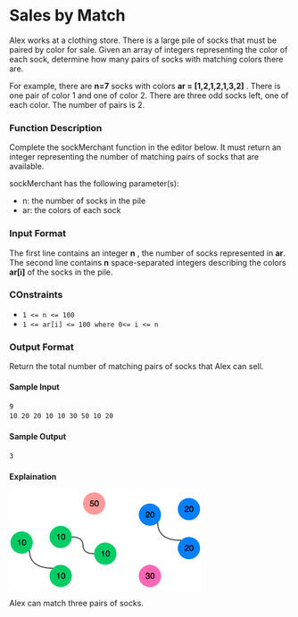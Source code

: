 # Sales by Match

Alex works at a clothing store. There is a large pile of socks that must be paired by color for sale. Given an array of integers representing the color of each sock, determine how many pairs of socks with matching colors there are.

For example, there are **n=7**  socks with colors **ar = [1,2,1,2,1,3,2]** . There is one pair of color 1 and one of color 2. There are three odd socks left, one of each color. The number of pairs is 2.

### Function Description

Complete the sockMerchant function in the editor below. It must return an integer representing the number of matching pairs of socks that are available.

sockMerchant has the following parameter(s):

- n: the number of socks in the pile
- ar: the colors of each sock

### Input Format

The first line contains an integer **n** , the number of socks represented in **ar**.
The second line contains **n**  space-separated integers describing the colors **ar[i]**  of the socks in the pile.

### COnstraints
- `1 <= n <= 100`
- `1 <= ar[i] <= 100 where 0<= i <= n`

### Output Format

Return the total number of matching pairs of socks that Alex can sell.

#### Sample Input

```sh
9
10 20 20 10 10 30 50 10 20
```

#### Sample Output
```sh
3
```

#### Explaination

![explaination](./sock.png)

Alex can match three pairs of socks.


